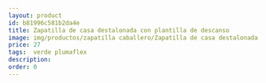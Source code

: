 ```yaml
---
layout: product
id: b81996c581b2da4e
title: Zapatilla de casa destalonada con plantilla de descanso
image: img/productos/zapatilla caballero/Zapatilla de casa destalonada con plantilla de descanso=27= verde plumaflex.webp
price: 27
tags:  verde plumaflex
description: 
order: 0
---
```

